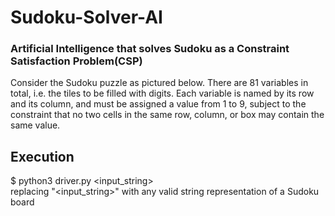 # Sudoku-Solver-AI
### Artificial Intelligence that solves Sudoku as a Constraint Satisfaction Problem(CSP)  

Consider the Sudoku puzzle as pictured below. There are 81 variables in total, i.e. the tiles to be filled with digits. Each variable is named by its row and its column, and must be assigned a value from 1 to 9, subject to the constraint that no two cells in the same row, column, or box may contain the same value.  

## Execution
$ python3 driver.py <input_string>  
replacing "<input_string>" with any valid string representation of a Sudoku board





